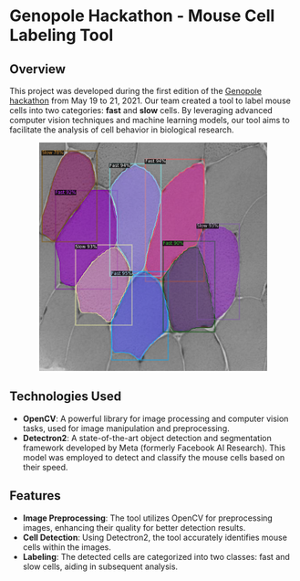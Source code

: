 # Genopole Hackathon - Mouse Cell Labeling Tool

## Overview

This project was developed during the first edition of the [Genopole hackathon](https://www.genopole.fr/temps-forts/agenda/d4gen-hackathon-2022/) from May 19 to 21, 2021. Our team created a tool to label mouse cells into two categories: **fast** and **slow** cells. By leveraging advanced computer vision techniques and machine learning models, our tool aims to facilitate the analysis of cell behavior in biological research.

<p align="center">
<img src='./miscellaneous/mice_fiber_classification.png' width='400'/>
</p>

## Technologies Used

- **OpenCV**: A powerful library for image processing and computer vision tasks, used for image manipulation and preprocessing.
- **Detectron2**: A state-of-the-art object detection and segmentation framework developed by Meta (formerly Facebook AI Research). This model was employed to detect and classify the mouse cells based on their speed.

## Features

- **Image Preprocessing**: The tool utilizes OpenCV for preprocessing images, enhancing their quality for better detection results.
- **Cell Detection**: Using Detectron2, the tool accurately identifies mouse cells within the images.
- **Labeling**: The detected cells are categorized into two classes: fast and slow cells, aiding in subsequent analysis.
